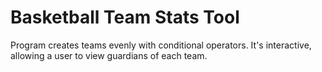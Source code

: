 # Basketball Team Stats Tool
Program creates teams evenly with conditional operators. It's interactive, allowing
a user to view guardians of each team.
